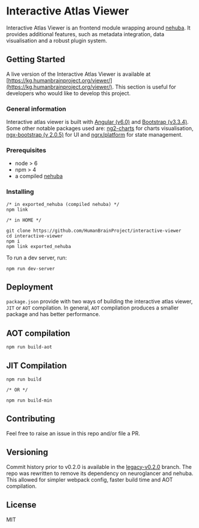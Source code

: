 # Interactive Atlas Viewer

Interactive Atlas Viewer is an frontend module wrapping around [nehuba](https://github.com/HumanBrainProject/nehuba). It provides additional features, such as metadata integration, data visualisation and a robust plugin system.

## Getting Started

A live version of the Interactive Atlas Viewer is available at [https://kg.humanbrainproject.org/viewer/](https://kg.humanbrainproject.org/viewer/). This section is useful for developers who would like to develop this project.

### General information
Interactive atlas viewer is built with [Angular (v6.0)](https://angular.io/) and [Bootstrap (v3.3.4)](http://getbootstrap.com/docs/3.3/). Some other notable packages used are: [ng2-charts](https://valor-software.com/ng2-charts/) for charts visualisation, [ngx-bootstrap (v 2.0.5)](https://valor-software.com/ngx-bootstrap/old/2.0.5/) for UI and [ngrx/platform](https://github.com/ngrx/platform) for state management. 

### Prerequisites

- node > 6
- npm > 4
- a compiled [nehuba](https://github.com/HumanBrainProject/nehuba)


### Installing

```
/* in exported_nehuba (compiled nehuba) */
npm link

/* in HOME */

git clone https://github.com/HumanBrainProject/interactive-viewer
cd interactive-viewer
npm i
npm link exported_nehuba
```

To run a dev server, run:

```
npm run dev-server
```

## Deployment

`package.json` provide with two ways of building the interactive atlas viewer, `JIT` or `AOT` compilation. In general, `AOT` compilation produces a smaller package and has better performance. 

## AOT compilation

```
npm run build-aot
```

## JIT Compilation
```
npm run build

/* OR */

npm run build-min
```


## Contributing

Feel free to raise an issue in this repo and/or file a PR. 

## Versioning

Commit history prior to v0.2.0 is available in the [legacy-v0.2.0](https://github.com/HumanBrainProject/interactive-viewer/tree/legacy-v0.2.0) branch. The repo was rewritten to remove its dependency on neuroglancer and nehuba. This allowed for simpler webpack config, faster build time and AOT compilation. 

## License

MIT
